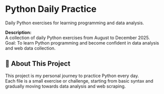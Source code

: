 # Python Daily Practice
Daily Python exercises for learning programming and data analysis.

**Description:**  
A collection of daily Python exercises from August to December 2025.  
Goal: To learn Python programming and become confident in data analysis and web data collection.

## 📅 About This Project
This project is my personal journey to practice Python every day.  
Each file is a small exercise or challenge, starting from basic syntax and gradually moving towards data analysis and web scraping.
